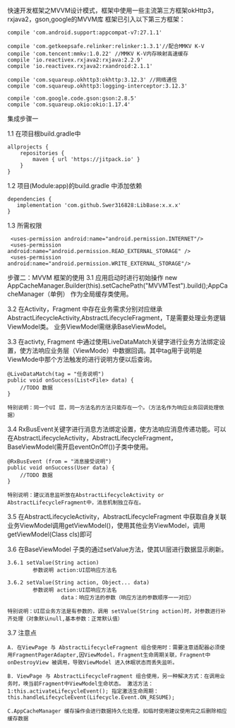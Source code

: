 快速开发框架之MVVM设计模式，框架中使用一些主流第三方框架okHttp3，rxjava2，gson,google的MVVM库
框架已引入以下第三方框架：

    compile 'com.android.support:appcompat-v7:27.1.1'

    compile 'com.getkeepsafe.relinker:relinker:1.3.1'//配合MMKV K-V
    compile 'com.tencent:mmkv:1.0.22' //MMKV K-V内存映射高速缓存
    compile 'io.reactivex.rxjava2:rxjava:2.2.9'
    compile 'io.reactivex.rxjava2:rxandroid:2.1.1'

    compile 'com.squareup.okhttp3:okhttp:3.12.3' //网络通信
    compile 'com.squareup.okhttp3:logging-interceptor:3.12.3'

    compile 'com.google.code.gson:gson:2.8.5'
    compile 'com.squareup.okio:okio:1.17.4'

集成步骤一

1.1 在项目根build.gradle中

    allprojects {
        repositories {
            maven { url 'https://jitpack.io' }
        }
    }

1.2 项目(Module:app)的build.gradle 中添加依赖

    dependencies {
       implementation 'com.github.Swer316828:LibBase:x.x.x'
    }

1.3 所需权限

     <uses-permission android:name="android.permission.INTERNET"/>
     <uses-permission android:name="android.permission.READ_EXTERNAL_STORAGE" />
     <uses-permission android:name="android.permission.WRITE_EXTERNAL_STORAGE"/>

步骤二：MVVM 框架的使用
3.1 应用启动时进行初始操作 new AppCacheManager.Builder(this).setCachePath("MVVMTest").build();AppCacheManager（单例） 作为全局缓存类使用。

3.2 在Activity，Fragment 中存在业务需求分别对应继承 AbstractLifecycleActivity<T>,AbstractLifecycleFragment<T>，T是需要处理业务逻辑ViewModel类。
业务ViewModel需继承BaseViewModel。

3.3 在activty, Fragment 中通过使用LiveDataMatch关键字进行业务方法绑定设置，使方法响应业务层（ViewMode）中数据回调。其中tag用于说明是ViewMode中那个方法触发的进行说明方便以后查询。

    @LiveDataMatch(tag = "任务说明")
    public void onSuccess(List<File> data) {
        //TODO 数据
    }

    特别说明：同一个UI 层，同一方法名的方法只能存在一个。（方法名作为响应业务回调处理依据）

3.4 RxBusEvent关键字进行消息方法绑定设置，使方法响应消息传递功能。可以在AbstractLifecycleActivity，AbstractLifecycleFragment，BaseViewModel(需开启eventOnOff())子类中使用。

    @RxBusEvent (from = "消息接受说明")
    public void onSuccess(User data) {
        //TODO 数据
    }

    特别说明：建议消息监听放在AbstractLifecycleActivity or AbstractLifecycleFragment中，消息机制独立存在。

3.5 在AbstractLifecycleActivity，AbstractLifecycleFragment 中获取自身关联业务ViewModel调用getViewModel()，使用其他业务ViewModel，调用getViewModel(Class<T> cls)即可

3.6 在BaseViewModel 子类的通过setValue方法，使其UI层进行数据显示刷新。

    3.6.1 setValue(String action)
            参数说明 action:UI层响应方法名

    3.6.2 setValue(String action, Object... data)
            参数说明 action:UI层响应方法名
                     data：响应方法的参数（响应方法的参数顺序一一对应）

    特别说明：UI层业务方法是有参数的，调用 setValue(String action)时，对参数进行补齐处理（对象默认null,基本参数：正常默认值）

3.7 注意点

    A. 在ViewPage 与 AbstractLifecycleFragment 组合使用时：需要注意适配器必须使用FragmentPagerAdapter,因ViewModel，Fragment生命周期关联，Fragment中onDestroyView 被调用，导致ViewModel 进入休眠状态而丢失监听。

    B. ViewPage 与 AbstractLifecycleFragment 组合使用，另一种解决方式：在调用业务时，唤当前Fragment中ViewModel生命状态。 激活方法：1:this.activateLifecycleEvent(); 指定激活生命周期：this.handleLifecycleEvent(Lifecycle.Event.ON_RESUME);

    C.AppCacheManager 缓存操作会进行数据持久化处理，如临时使用建议使用完之后删除相应缓存数据
